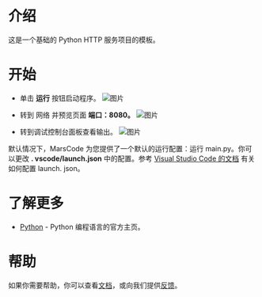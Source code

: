 # 介绍

这是一个基础的 Python HTTP 服务项目的模板。

# 开始

- 单击 **运行** 按钮启动程序。
  ![图片](https://lf-cdn.marscode.com.cn/obj/eden-cn/ljhwz_lkpkbvsj/ljhwZthlaukjlkulzlp/project_template/prod/17230fef56b045aa48b889b2781899227bde119f/images/native_python/run.png)

- 转到 网络 并预览页面 **端口：8080。**
  ![图片](https://lf-cdn.marscode.com.cn/obj/eden-cn/ljhwz_lkpkbvsj/ljhwZthlaukjlkulzlp/project_template/prod/17230fef56b045aa48b889b2781899227bde119f/images/native_python/cloud_port.png)

- 转到调试控制台面板查看输出。
  ![图片](https://lf-cdn.marscode.com.cn/obj/eden-cn/ljhwz_lkpkbvsj/ljhwZthlaukjlkulzlp/project_template/prod/17230fef56b045aa48b889b2781899227bde119f/images/native_python/preview.png)

默认情况下，MarsCode 为您提供了一个默认的运行配置：运行 main.py。你可以更改 **. vscode/launch.json** 中的配置。参考 [Visual Studio Code 的文档](https://code.visualstudio.com/docs/editor/debugging) 有关如何配置 launch. json。

# 了解更多

- [Python](https://www.python.org/) - Python 编程语言的官方主页。

# 帮助

如果你需要帮助，你可以查看[文档](https://docs.marscode.cn/)，或向我们提供[反馈](https://juejin.cn/pin/club/7359094304150650889?utm_source=doc&utm_medium=marscode)。
